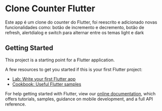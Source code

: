 # Clone Counter Flutter

Este app é um clone do counter do Flutter, foi reescrito e adicionado novas funcionalidades como: botão de incremento e decremento, botão de refresh, alertdialog e switch para alternar entre os temas light e dark

## Getting Started

This project is a starting point for a Flutter application.

A few resources to get you started if this is your first Flutter project:

- [Lab: Write your first Flutter app](https://flutter.dev/docs/get-started/codelab)
- [Cookbook: Useful Flutter samples](https://flutter.dev/docs/cookbook)

For help getting started with Flutter, view our
[online documentation](https://flutter.dev/docs), which offers tutorials,
samples, guidance on mobile development, and a full API reference.
